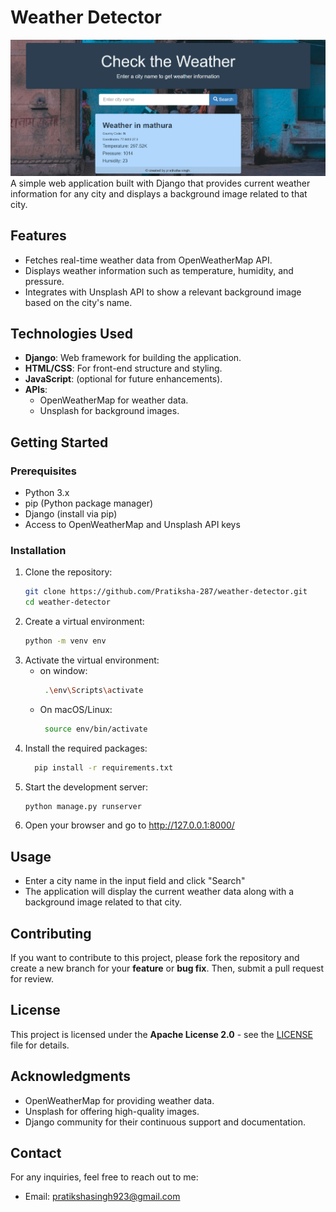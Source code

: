 # Weather Detector

![Gameplay](img.png)
A simple web application built with Django that provides current weather information for any city and displays a background image related to that city.

## Features

- Fetches real-time weather data from OpenWeatherMap API.
- Displays weather information such as temperature, humidity, and pressure.
- Integrates with Unsplash API to show a relevant background image based on the city's name.

## Technologies Used

- **Django**: Web framework for building the application.
- **HTML/CSS**: For front-end structure and styling.
- **JavaScript**: (optional for future enhancements).
- **APIs**: 
  - OpenWeatherMap for weather data.
  - Unsplash for background images.

## Getting Started

### Prerequisites

- Python 3.x
- pip (Python package manager)
- Django (install via pip)
- Access to OpenWeatherMap and Unsplash API keys

### Installation

1. Clone the repository:
   ```bash
   git clone https://github.com/Pratiksha-287/weather-detector.git
   cd weather-detector
3. Create a virtual environment:
   ```bash
   python -m venv env
4. Activate the virtual environment:
   - on window:
     ```bash
      .\env\Scripts\activate
   - On macOS/Linux:
     ```bash
      source env/bin/activate
5. Install the required packages:
   ```bash
     pip install -r requirements.txt
6. Start the development server:
   ```bash
   python manage.py runserver
7. Open your browser and go to http://127.0.0.1:8000/

## Usage
 - Enter a city name in the input field and click "Search"
 - The application will display the current weather data along with a background image related to that city.
   
## Contributing
If you want to contribute to this project, please fork the repository and create a new branch for your **feature** or **bug fix**. Then, submit a pull request for review.

## License
This project is licensed under the **Apache License 2.0** - see the [LICENSE](LICENSE) file for details.

## Acknowledgments
 - OpenWeatherMap for providing weather data.
 - Unsplash for offering high-quality images.
 - Django community for their continuous support and documentation.

## Contact
For any inquiries, feel free to reach out to me:
- Email: pratikshasingh923@gmail.com
